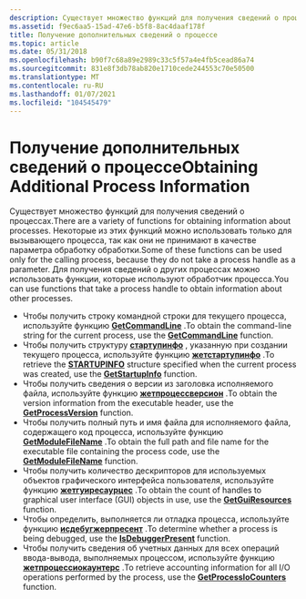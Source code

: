 ```yaml
---
description: Существует множество функций для получения сведений о процессах.
ms.assetid: f9ec6aa5-15ad-47e6-b5f8-8ac4daaf178f
title: Получение дополнительных сведений о процессе
ms.topic: article
ms.date: 05/31/2018
ms.openlocfilehash: b90f7c68a89e2989c33c5f57a4e4fb5cead86a74
ms.sourcegitcommit: 831e8f3db78ab820e1710cede244553c70e50500
ms.translationtype: MT
ms.contentlocale: ru-RU
ms.lasthandoff: 01/07/2021
ms.locfileid: "104545479"
---
```

# <a name="obtaining-additional-process-information"></a><span data-ttu-id="cdca0-103">Получение дополнительных сведений о процессе</span><span class="sxs-lookup"><span data-stu-id="cdca0-103">Obtaining Additional Process Information</span></span>

<span data-ttu-id="cdca0-104">Существует множество функций для получения сведений о процессах.</span><span class="sxs-lookup"><span data-stu-id="cdca0-104">There are a variety of functions for obtaining information about processes.</span></span> <span data-ttu-id="cdca0-105">Некоторые из этих функций можно использовать только для вызывающего процесса, так как они не принимают в качестве параметра обработку обработки.</span><span class="sxs-lookup"><span data-stu-id="cdca0-105">Some of these functions can be used only for the calling process, because they do not take a process handle as a parameter.</span></span> <span data-ttu-id="cdca0-106">Для получения сведений о других процессах можно использовать функции, которые используют обработчик процесса.</span><span class="sxs-lookup"><span data-stu-id="cdca0-106">You can use functions that take a process handle to obtain information about other processes.</span></span>

-   <span data-ttu-id="cdca0-107">Чтобы получить строку командной строки для текущего процесса, используйте функцию [**GetCommandLine**](/windows/win32/api/processenv/nf-processenv-getcommandlinea) .</span><span class="sxs-lookup"><span data-stu-id="cdca0-107">To obtain the command-line string for the current process, use the [**GetCommandLine**](/windows/win32/api/processenv/nf-processenv-getcommandlinea) function.</span></span>
-   <span data-ttu-id="cdca0-108">Чтобы получить структуру [**стартупинфо**](/windows/win32/api/processthreadsapi/ns-processthreadsapi-startupinfoa) , указанную при создании текущего процесса, используйте функцию [**жетстартупинфо**](/windows/win32/api/processthreadsapi/nf-processthreadsapi-getstartupinfow) .</span><span class="sxs-lookup"><span data-stu-id="cdca0-108">To retrieve the [**STARTUPINFO**](/windows/win32/api/processthreadsapi/ns-processthreadsapi-startupinfoa) structure specified when the current process was created, use the [**GetStartupInfo**](/windows/win32/api/processthreadsapi/nf-processthreadsapi-getstartupinfow) function.</span></span>
-   <span data-ttu-id="cdca0-109">Чтобы получить сведения о версии из заголовка исполняемого файла, используйте функцию [**жетпроцессверсион**](/windows/win32/api/processthreadsapi/nf-processthreadsapi-getprocessversion) .</span><span class="sxs-lookup"><span data-stu-id="cdca0-109">To obtain the version information from the executable header, use the [**GetProcessVersion**](/windows/win32/api/processthreadsapi/nf-processthreadsapi-getprocessversion) function.</span></span>
-   <span data-ttu-id="cdca0-110">Чтобы получить полный путь и имя файла для исполняемого файла, содержащего код процесса, используйте функцию [**GetModuleFileName**](/windows/win32/api/libloaderapi/nf-libloaderapi-getmodulefilenamea) .</span><span class="sxs-lookup"><span data-stu-id="cdca0-110">To obtain the full path and file name for the executable file containing the process code, use the [**GetModuleFileName**](/windows/win32/api/libloaderapi/nf-libloaderapi-getmodulefilenamea) function.</span></span>
-   <span data-ttu-id="cdca0-111">Чтобы получить количество дескрипторов для используемых объектов графического интерфейса пользователя, используйте функцию [**жетгуиресаурцес**](/windows/desktop/api/Winuser/nf-winuser-getguiresources) .</span><span class="sxs-lookup"><span data-stu-id="cdca0-111">To obtain the count of handles to graphical user interface (GUI) objects in use, use the [**GetGuiResources**](/windows/desktop/api/Winuser/nf-winuser-getguiresources) function.</span></span>
-   <span data-ttu-id="cdca0-112">Чтобы определить, выполняется ли отладка процесса, используйте функцию [**исдебугжерпресент**](/windows/win32/api/debugapi/nf-debugapi-isdebuggerpresent) .</span><span class="sxs-lookup"><span data-stu-id="cdca0-112">To determine whether a process is being debugged, use the [**IsDebuggerPresent**](/windows/win32/api/debugapi/nf-debugapi-isdebuggerpresent) function.</span></span>
-   <span data-ttu-id="cdca0-113">Чтобы получить сведения об учетных данных для всех операций ввода-вывода, выполняемых процессом, используйте функцию [**жетпроцессиокаунтерс**](/windows/desktop/api/WinBase/nf-winbase-getprocessiocounters) .</span><span class="sxs-lookup"><span data-stu-id="cdca0-113">To retrieve accounting information for all I/O operations performed by the process, use the [**GetProcessIoCounters**](/windows/desktop/api/WinBase/nf-winbase-getprocessiocounters) function.</span></span>

 

 
